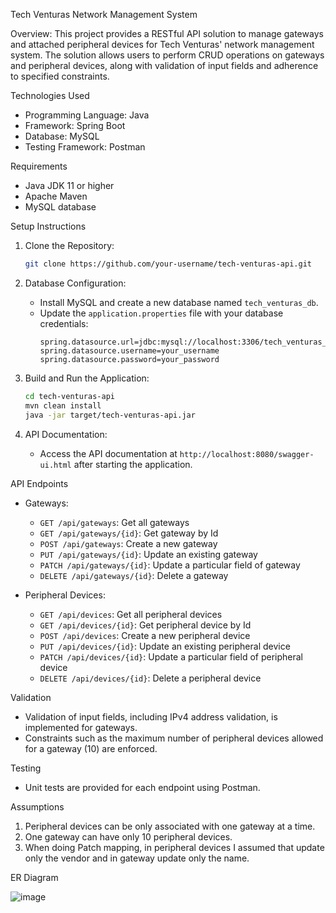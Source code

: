 Tech Venturas Network Management System

Overview: This project provides a RESTful API solution to manage gateways and attached peripheral devices for Tech Venturas' network management system. The solution allows users to perform CRUD operations on gateways and peripheral devices, along with validation of input fields and adherence to specified constraints.

Technologies Used
- Programming Language: Java
- Framework: Spring Boot
- Database: MySQL
- Testing Framework: Postman

Requirements
- Java JDK 11 or higher
- Apache Maven
- MySQL database

Setup Instructions
1. Clone the Repository:
    ```bash
    git clone https://github.com/your-username/tech-venturas-api.git
    ```

2. Database Configuration:
    - Install MySQL and create a new database named `tech_venturas_db`.
    - Update the `application.properties` file with your database credentials:
        ```properties
        spring.datasource.url=jdbc:mysql://localhost:3306/tech_venturas_db
        spring.datasource.username=your_username
        spring.datasource.password=your_password        
      ```
3. Build and Run the Application:
    ```bash
    cd tech-venturas-api
    mvn clean install
    java -jar target/tech-venturas-api.jar
    ```

4. API Documentation:
    - Access the API documentation at `http://localhost:8080/swagger-ui.html` after starting the application.

API Endpoints
- Gateways:
    - `GET /api/gateways`: Get all gateways
    - `GET /api/gateways/{id}`: Get gateway by Id
    - `POST /api/gateways`: Create a new gateway
    - `PUT /api/gateways/{id}`: Update an existing gateway
    - `PATCH /api/gateways/{id}`: Update a particular field of gateway
    - `DELETE /api/gateways/{id}`: Delete a gateway

- Peripheral Devices:
    - `GET /api/devices`: Get all peripheral devices
    - `GET /api/devices/{id}`: Get peripheral device by Id
    - `POST /api/devices`: Create a new peripheral device
    - `PUT /api/devices/{id}`: Update an existing peripheral device
    - `PATCH /api/devices/{id}`: Update a particular field of peripheral device
    - `DELETE /api/devices/{id}`: Delete a peripheral device

 Validation
- Validation of input fields, including IPv4 address validation, is implemented for gateways.
- Constraints such as the maximum number of peripheral devices allowed for a gateway (10) are enforced.

Testing
- Unit tests are provided for each endpoint using Postman.
  
Assumptions
1. Peripheral devices can be only associated with one gateway at a time.
2. One gateway can have only 10 peripheral devices.
3. When doing Patch mapping, in peripheral devices I assumed that update only the vendor and in gateway update only the name.
   
ER Diagram

 ![image](https://github.com/RavinduLK/NMS-TechVenturas/assets/94894276/769013c7-03de-4d2d-a52f-95b83d44d1f6)


